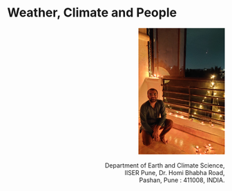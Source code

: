 # Weather, Climate and People

<p style="text-align:right;">
  <img src="media/profile.jpg" width="200"/></p>
<p style="text-align:right;">
  Department of Earth and Climate Science,<br>
  IISER Pune, Dr. Homi Bhabha Road,<br>
  Pashan, Pune : 411008, INDIA.</p>

